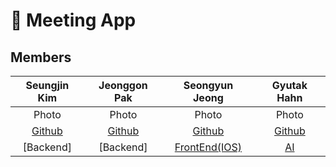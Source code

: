# 📜 Meeting App

## Members
|Seungjin Kim|Jeonggon Pak|Seongyun Jeong|Gyutak Hahn|
|:---:|:---:|:---:|:---:|
|Photo|Photo|Photo|Photo|
|[Github](https://github.com/Kimseungin0529)|[Github](https://github.com/wjd4204)|[Github](https://github.com/jeoungsung12)|[Github](https://github.com/HahnGyuTak)|
|[Backend]|[Backend]|[FrontEnd(IOS)](https://github.com/MettingApp/iOS)|[AI](https://github.com/MettingApp/AI)|


<!--

**Here are some ideas to get you started:**

🙋‍♀️ A short introduction - what is your organization all about?
🌈 Contribution guidelines - how can the community get involved?
👩‍💻 Useful resources - where can the community find your docs? Is there anything else the community should know?
🍿 Fun facts - what does your team eat for breakfast?
🧙 Remember, you can do mighty things with the power of [Markdown](https://docs.github.com/github/writing-on-github/getting-started-with-writing-and-formatting-on-github/basic-writing-and-formatting-syntax)
-->
